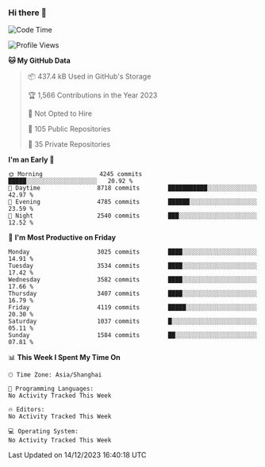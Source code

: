 ### Hi there 👋

<!--
**qbosen/qbosen** is a ✨ _special_ ✨ repository because its `README.md` (this file) appears on your GitHub profile.

Here are some ideas to get you started:

- 🔭 I’m currently working on ...
- 🌱 I’m currently learning ...
- 👯 I’m looking to collaborate on ...
- 🤔 I’m looking for help with ...
- 💬 Ask me about ...
- 📫 How to reach me: ...
- 😄 Pronouns: ...
- ⚡ Fun fact: ...
-->

<!--START_SECTION:waka-->
![Code Time](http://img.shields.io/badge/Code%20Time-2%2C111%20hrs%2036%20mins-blue)

![Profile Views](http://img.shields.io/badge/Profile%20Views-1-blue)

**🐱 My GitHub Data** 

> 📦 437.4 kB Used in GitHub's Storage 
 > 
> 🏆 1,566 Contributions in the Year 2023
 > 
> 🚫 Not Opted to Hire
 > 
> 📜 105 Public Repositories 
 > 
> 🔑 35 Private Repositories 
 > 
**I'm an Early 🐤** 

```text
🌞 Morning                4245 commits        █████░░░░░░░░░░░░░░░░░░░░   20.92 % 
🌆 Daytime                8718 commits        ███████████░░░░░░░░░░░░░░   42.97 % 
🌃 Evening                4785 commits        ██████░░░░░░░░░░░░░░░░░░░   23.59 % 
🌙 Night                  2540 commits        ███░░░░░░░░░░░░░░░░░░░░░░   12.52 % 
```
📅 **I'm Most Productive on Friday** 

```text
Monday                   3025 commits        ████░░░░░░░░░░░░░░░░░░░░░   14.91 % 
Tuesday                  3534 commits        ████░░░░░░░░░░░░░░░░░░░░░   17.42 % 
Wednesday                3582 commits        ████░░░░░░░░░░░░░░░░░░░░░   17.66 % 
Thursday                 3407 commits        ████░░░░░░░░░░░░░░░░░░░░░   16.79 % 
Friday                   4119 commits        █████░░░░░░░░░░░░░░░░░░░░   20.30 % 
Saturday                 1037 commits        █░░░░░░░░░░░░░░░░░░░░░░░░   05.11 % 
Sunday                   1584 commits        ██░░░░░░░░░░░░░░░░░░░░░░░   07.81 % 
```


📊 **This Week I Spent My Time On** 

```text
🕑︎ Time Zone: Asia/Shanghai

💬 Programming Languages: 
No Activity Tracked This Week

🔥 Editors: 
No Activity Tracked This Week

💻 Operating System: 
No Activity Tracked This Week
```


 Last Updated on 14/12/2023 16:40:18 UTC
<!--END_SECTION:waka-->
